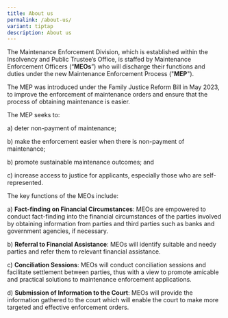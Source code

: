 ```yaml
---
title: About us
permalink: /about-us/
variant: tiptap
description: About us
---
```

<p>The Maintenance Enforcement Division, which is established within the
Insolvency and Public Trustee’s Office, is staffed by Maintenance Enforcement
Officers (“<strong>MEOs</strong>”) who will discharge their functions and
duties under the new Maintenance Enforcement Process ("<strong>MEP</strong>").&nbsp;&nbsp;</p>
<p></p>
<p>The MEP was introduced under the Family Justice Reform Bill in May 2023,
to improve the enforcement of maintenance orders and ensure that the process
of obtaining maintenance is easier.</p>
<p></p>
<p>The MEP seeks to:&nbsp;&nbsp;</p>
<p></p>
<p>a) deter non-payment of maintenance;&nbsp;&nbsp;</p>
<p>b) make the enforcement easier when there is non-payment of maintenance;</p>
<p>b) promote sustainable maintenance outcomes; and&nbsp;&nbsp;</p>
<p>c) increase access to justice for applicants, especially those who are
self-represented.</p>
<p></p>
<p>The key functions of the MEOs include: &nbsp;</p>
<p></p>
<p>a) <strong>Fact-finding on Financial Circumstances</strong>: MEOs are empowered
to conduct fact-finding into the financial circumstances of the parties
involved by obtaining information from parties and third parties such as
banks and government agencies, if necessary.&nbsp;</p>
<p></p>
<p>b) <strong>Referral to Financial Assistance</strong>: MEOs will identify
suitable and needy parties and refer them to relevant financial assistance.&nbsp;</p>
<p></p>
<p>c) <strong>Conciliation Sessions</strong>: MEOs will conduct conciliation
sessions and facilitate settlement between parties, thus with a view to
promote amicable and practical solutions to maintenance enforcement applications.&nbsp;</p>
<p></p>
<p>d) <strong>Submission of Information to the Court</strong>: MEOs will provide
the information gathered to the court which will enable the court to make
more targeted and effective enforcement orders.&nbsp;&nbsp;&nbsp;</p>
<p></p>
<p>&nbsp;</p>
